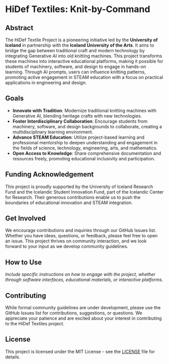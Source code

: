 # HiDef Textiles: Knit-by-Command
## Abstract
The HiDef Textile Project is a pioneering initiative led by the **University of Iceland** in partnership with the **Iceland University of the Arts**. It aims to bridge the gap between traditional craft and modern technology by integrating Generative AI into old knitting machines. This project transforms these machines into interactive educational platforms, making it possible for students of machinery, software, and design to engage in hands-on learning. Through AI prompts, users can influence knitting patterns, promoting active engagement in STEAM education with a focus on practical applications in engineering and design.

## Goals
- **Innovate with Tradition**: Modernize traditional knitting machines with Generative AI, blending heritage crafts with new technologies.
- **Foster Interdisciplinary Collaboration**: Encourage students from machinery, software, and design backgrounds to collaborate, creating a multidisciplinary learning environment.
- **Advance STEAM Education**: Utilize project-based learning and professional mentorship to deepen understanding and engagement in the fields of science, technology, engineering, arts, and mathematics.
- **Open Access to Knowledge**: Share comprehensive documentation and resources freely, promoting educational inclusivity and participation.

## Funding Acknowledgement
This project is proudly supported by the University of Iceland Research Fund and the Icelandic Student Innovation Fund, part of the Icelandic Center for Research. Their generous contributions enable us to push the boundaries of educational innovation and STEAM integration.

## Get Involved
We encourage contributions and inquiries through our GitHub Issues list. Whether you have ideas, questions, or feedback, please feel free to open an issue. This project thrives on community interaction, and we look forward to your input as we develop community guidelines.

## How to Use
*Include specific instructions on how to engage with the project, whether through software interfaces, educational materials, or interactive platforms.*

## Contributing
While formal community guidelines are under development, please use the GitHub Issues list for contributions, suggestions, or questions. We appreciate your patience and are excited about your interest in contributing to the HiDef Textiles project.

## License
This project is licensed under the MIT License - see the [LICENSE](LICENSE) file for details.
